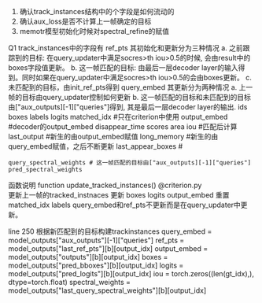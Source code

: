 1. 确认track_instances结构中的个字段是如何流动的
2. 确认aux_loss是否不计算上一帧确定的目标
3. memotr模型初始化时候对spectral_refine的赋值



Q1 
    track_instances中的字段有
    ref_pts 
        其初始化和更新分为三种情况
        a. 之前跟踪到的目标: 在query_updater中满足socres>th iou>0.5的时候, 会由result中的boxes字段值更新。
        b. 这一帧匹配的目标: 由最后一层decoder layer的输入得到。同时如果在query_updater中满足socres>th iou>0.5的会由boxes更新。
        c. 未匹配到的目标，由init_ref_pts得到
    query_embed
        其更新分为两种情况
        a. 上一帧的目标由query_updater控制如何更新
        b. 这一帧匹配的目标和未匹配到的目标由["aux_outputs][-1]["queries"]得到, 其是最后一层decoder layer的输出.
    ids
    boxes
    labels
    logits
    matched_idx #只在criterion中使用
    output_embed #decoder的output_embed
    disappear_time
    scores
    area
    iou #匹配后计算
    last_output #新生的由output_embed赋值
    long_memory #新生的由query_embed赋值，之后不断更新
    last_appear_boxes #

    query_spectral_weights # 这一帧匹配的目标由["aux_outputs][-1]["queries"]
    pred_spectral_weights






函数说明
function update_tracked_instances() @criterion.py  
    更新上一帧的tracked_instnaces
    更新 boxes logits output_embed 
    重置 matched_idx labels
    query_embed和ref_pts不更新而是在query_updater中更新。



line 250
根据新匹配到的目标构建trackinstances
query_embed = model_outputs["aux_outputs"][-1]["queries"]
ref_pts = model_outputs["last_ref_pts"][b][output_idx]
output_embed = model_outputs["outputs"][b][output_idx]
boxes = model_outputs["pred_bboxes"][b][output_idx]
logits = model_outputs["pred_logits"][b][output_idx]
iou = torch.zeros((len(gt_idx),), dtype=torch.float)
spectral_weights = model_outputs["last_query_spectral_weights"][b][output_idx]



